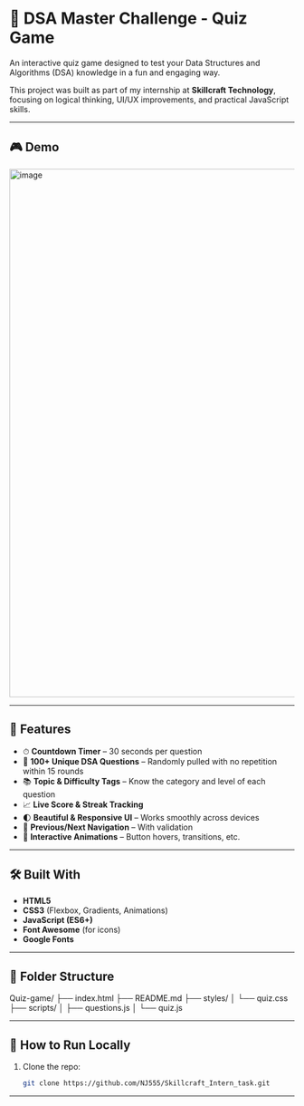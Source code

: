 # 🧠 DSA Master Challenge - Quiz Game

An interactive quiz game designed to test your Data Structures and Algorithms (DSA) knowledge in a fun and engaging way.

This project was built as part of my internship at **Skillcraft Technology**, focusing on logical thinking, UI/UX improvements, and practical JavaScript skills.

---

## 🎮 Demo

<img width="762" height="933" alt="image" src="https://github.com/user-attachments/assets/8e99c776-0e49-492d-85b0-2dd775b94f85" />


---

## 🚀 Features

- ⏱ **Countdown Timer** – 30 seconds per question
- 🧩 **100+ Unique DSA Questions** – Randomly pulled with no repetition within 15 rounds
- 📚 **Topic & Difficulty Tags** – Know the category and level of each question
- 📈 **Live Score & Streak Tracking**
- 🌓 **Beautiful & Responsive UI** – Works smoothly across devices
- 🔁 **Previous/Next Navigation** – With validation
- 🌈 **Interactive Animations** – Button hovers, transitions, etc.

---

## 🛠️ Built With

- **HTML5**
- **CSS3** (Flexbox, Gradients, Animations)
- **JavaScript (ES6+)**
- **Font Awesome** (for icons)
- **Google Fonts**

---

## 📁 Folder Structure

Quiz-game/
├── index.html
├── README.md
├── styles/
│ └── quiz.css
├── scripts/
│ ├── questions.js
│ └── quiz.js

---

## 🚀 How to Run Locally

1. Clone the repo:
   ```bash
   git clone https://github.com/NJ555/Skillcraft_Intern_task.git

---
